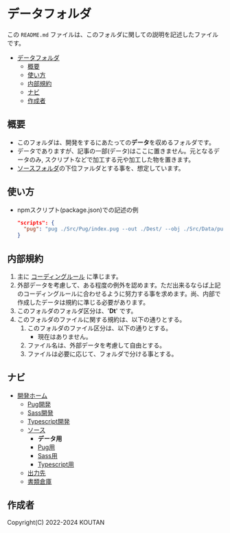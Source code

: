 # データフォルダ

この `README.md` ファイルは、このフォルダに関しての説明を記述したファイルです。

- [データフォルダ](#データフォルダ)
  - [概要](#概要)
  - [使い方](#使い方)
  - [内部規約](#内部規約)
  - [ナビ](#ナビ)
  - [作成者](#作成者)

## 概要

- このフォルダは、開発をするにあたっての**データ**を収めるフォルダです。
- データでありますが、記事の一部(データ)はここに置きません。元となるデータのみ, スクリプトなどで加工する元や加工した物を置きます。
- [ソースフォルダ](../README.md)の下位ファルダとする事を、想定しています。

## 使い方

- npmスクリプト(package.json)での記述の例

    ```json
    "scripts": {
      "pug": "pug ./Src/Pug/index.pug --out ./Dest/ --obj ./Src/Data/pug.json --extension htm --pretty",
    }
    ```

## 内部規約

1. 主に [コーディングルール](../../../codingrules.md) に準じます。
2. 外部データを考慮して、ある程度の例外を認めます。ただ出来るならば上記のコーディングルールに合わせるように努力する事を求めます。尚、内部で作成したデータは規約に準じる必要があります。
3. このフォルダのフォルダ区分は、'**Dt**' です。
4. このフォルダのファイルに関する規約は、以下の通りとする。
    1. このフォルダのファイル区分は、以下の通りとする。
        - 現在はありません。
    2. ファイル名は、外部データを考慮して自由とする。
    3. ファイルは必要に応じて、フォルダで分ける事とする。

## ナビ

- [開発ホーム](../README.md)
  - [Pug開発](../../Pug/README.md)
  - [Sass開発](../../Sass/README.md)
  - [Typescript開発](../../Typescript/README.md)
  - [ソース](../README.md)
    - **データ用**
    - [Pug用](../Pug/README.md)
    - [Sass用](../Sass/README.md)
    - [Typescript用](../Typescript/README.md)
  - [出力先](../../Dest/README.md)
  - [書類倉庫](../../Document/README.md)

## 作成者

Copyright(C) 2022-2024 KOUTAN
